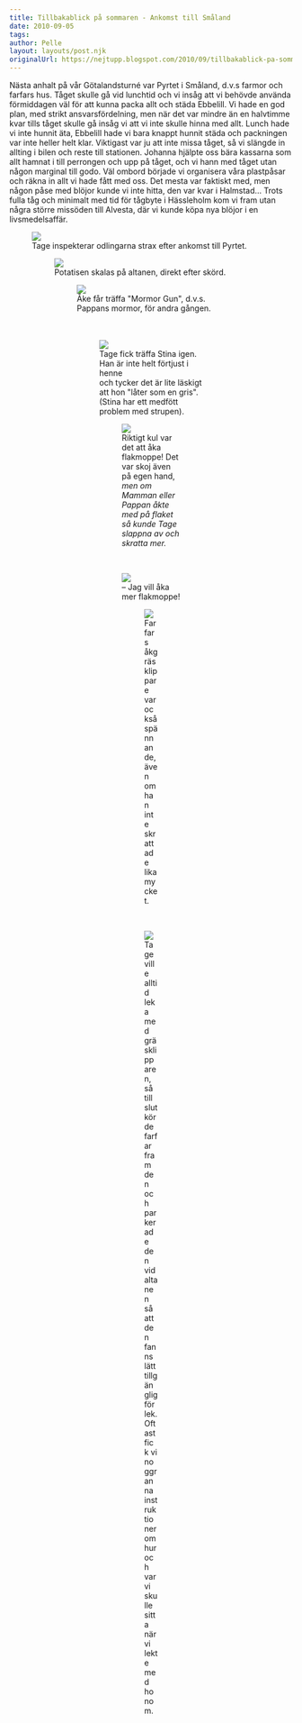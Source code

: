 ```yaml
---
title: Tillbakablick på sommaren - Ankomst till Småland
date: 2010-09-05
tags: 	
author: Pelle
layout: layouts/post.njk
originalUrl: https://nejtupp.blogspot.com/2010/09/tillbakablick-pa-sommaren-ankomst-till.html
---
```


Nästa anhalt på vår Götalandsturné var Pyrtet i Småland, d.v.s farmor och farfars hus. Tåget skulle gå vid lunchtid och vi insåg att vi behövde använda förmiddagen väl för att kunna packa allt och städa Ebbelill. Vi hade en god plan, med strikt ansvarsfördelning, men när det var mindre än en halvtimme kvar tills tåget skulle gå insåg vi att vi inte skulle hinna med allt. Lunch hade vi inte hunnit äta, Ebbelill hade vi bara knappt hunnit städa och packningen var inte heller helt klar. Viktigast var ju att inte missa tåget, så vi slängde in allting i bilen och reste till stationen. Johanna hjälpte oss bära kassarna som allt hamnat i till perrongen och upp på tåget, och vi hann med tåget utan någon marginal till godo. Väl ombord började vi organisera våra plastpåsar och räkna in allt vi hade fått med oss. Det mesta var faktiskt med, men någon påse med blöjor kunde vi inte hitta, den var kvar i Halmstad... Trots fulla tåg och minimalt med tid för tågbyte i Hässleholm kom vi fram utan  några större missöden till Alvesta, där vi kunde köpa nya blöjor i en  livsmedelsaffär.<br>

<figure>
	<img src="../../../../img/Kring+Pyrtet-_MG_3375.jpg"><br></a>
	<figcaption>Tage inspekterar odlingarna strax efter ankomst till Pyrtet.</figcaption>

<figure>
	<img src="../../../../img/Kring+Pyrtet-_MG_3404.jpg"><br>
	<figcaption>Potatisen skalas på altanen, direkt efter skörd.</figcaption>

<figure>
	<img src="../../../../img/Kring+Pyrtet-_MG_3392.jpg"><br>
	<figcaption>Åke får träffa "Mormor Gun", d.v.s. Pappans mormor, för andra gången.</span><br><br></div><br><figure>
	<img src="../../../../img/Kring+Pyrtet-_MG_3385.jpg"><br>
	<figcaption>Tage fick träffa Stina igen. Han är inte helt förtjust i henne<br>och tycker det är lite läskigt att hon "låter som en gris".<br>(Stina har ett medfött problem med strupen).</figcaption>

<figure>
	<img src="../../../../img/Kring+Pyrtet-_MG_3645.jpg"><br>
	<figcaption>Riktigt kul var det att åka flakmoppe! Det var skoj även på egen hand,<br></span><span style="font-style: italic;">men om Mamman eller Pappan åkte med på flaket så kunde Tage<br>slappna av och skratta mer.</figcaption>
</figure>

<br><figure>
	<img src="../../../../img/Kring+Pyrtet-_MG_3643.jpg"><br>
	<figcaption>– Jag vill åka mer flakmoppe!</figcaption>

<figure>
	<img src="../../../../img/Kring+Pyrtet-_MG_3556.jpg"><br>
	<figcaption>Farfars åkgräsklippare var också spännande,<br>även om han inte skrattade lika mycket.</figcaption>
</figure>

<br><figure>
	<img src="../../../../img/Kring+Pyrtet-_MG_3790.jpg"><br>
	<figcaption>Tage ville alltid leka med gräsklipparen,<br>så till slut körde farfar fram den och parkerade den<br>vid altanen så att den fanns lätt tillgänglig för lek.<br>Oftast fick vi noggranna instruktioner om hur och var<br>vi skulle sitta när vi lekte med honom.</figcaption>
